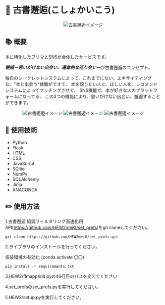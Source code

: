 # :notebook_with_decorative_cover: 古書邂逅(こしょかいこう)
<div align="center">
    <img src="https://user-images.githubusercontent.com/60241761/110963765-d1505280-8395-11eb-9fa6-7421db18b8c3.png" alt="古書邂逅イメージ">
</div>

## :books: 概要

本に特化したフリマとSNSが合体したサービスです。

***邂逅ー思いがけない出会い、運命的な巡り会いー***が古書邂逅のコンセプト。

独自のシークレットシステムによって、これまでにない、エキサイティングな、"本と出会う"体験ができて、
本を譲りたい人と、ほしい人を、レコメンドシステムによってマッチングさせて、
SNS機能で、本が好きな人のプラットフォームになってる、
この3つの機能により、思いがけない出会い、邂逅することができます。


<div align="center">
    <img src="https://user-images.githubusercontent.com/60241761/110965541-9fd88680-8397-11eb-9b74-8ab6accc2c2b.jpg" alt="古書邂逅イメージ">
    <img src="https://user-images.githubusercontent.com/60241761/110965743-d7473300-8397-11eb-9d6b-5d04bd655101.jpg" alt="古書邂逅イメージ">
    <img src="https://user-images.githubusercontent.com/60241761/110965806-e7f7a900-8397-11eb-9c10-99ae79539e96.jpg" alt="古書邂逅イメージ">
</div>

## :bookmark: 使用技術
* Python
* Flask
* HTML
* CSS
* JavaScript
* SQlite
* NumPy
* SQLAlchemy
* Jinja
* ANACONDA

## :pencil2: 使用方法
1.古書邂逅 協調フィルタリング高速化用API(https://github.com/HEW2meiG/set_prefs)をgit cloneしてください。

`git clone https://github.com/HEW2meiG/set_prefs.git`

2.ライブラリのインストールを行ってください。

仮装環境の有効化 (conda activate 〇〇)

`pip install -r requirements.txt`

3.HEW2/flmapp/init.pyの46行目のパスを変えてください

4.set_prefsのset_prefs.pyを実行してください。

5.HEW2/setup.pyを実行してください。
